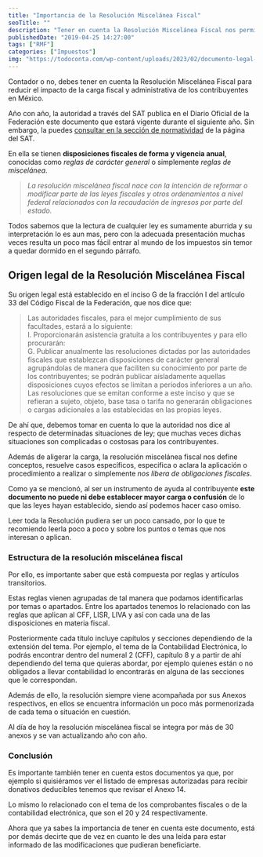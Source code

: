 ```yaml
---
title: "Importancia de la Resolución Miscelánea Fiscal"
seoTitle: ""
description: "Tener en cuenta la Resolución Miscelánea Fiscal nos permite reducir el impacto de la carga fiscal y administrativa en México."
publishedDate: "2019-04-25 14:27:00"
tags: ["RMF"]
categories: ["Impuestos"]
img: "https://todoconta.com/wp-content/uploads/2023/02/documento-legal-texto-libro-book-coffee-pen.jpeg"
---
```



Contador o no, debes tener en cuenta la Resolución Miscelánea Fiscal para reducir el impacto de la carga fiscal y administrativa de los contribuyentes en México.




Año con año, la autoridad a través del SAT publica en el Diario Oficial de la Federación este documento que estará vigente durante el siguiente año. Sin embargo, la puedes [consultar en la sección de normatividad](https://www.sat.gob.mx/personas/normatividad) de la página del SAT.




En ella se tienen **disposiciones fiscales de forma y vigencia anual**, conocidas como *reglas de carácter general* o simplemente *reglas de miscelánea*.





> *La resolución miscelánea fiscal nace con la intención de reformar o modificar parte de las leyes fiscales y otros ordenamientos a nivel federal relacionados con la recaudación de ingresos por parte del estado.*




Todos sabemos que la lectura de cualquier ley es sumamente aburrida y su interpretación lo es aun mas, pero con la adecuada presentación muchas veces resulta un poco mas fácil entrar al mundo de los impuestos sin temor a quedar dormido en el segundo párrafo.




Origen legal de la Resolución Miscelánea Fiscal
-----------------------------------------------




Su origen legal está establecido en el inciso G de la fracción I del artículo 33 del Código Fiscal de la Federación, que nos dice que:





> Las autoridades fiscales, para el mejor cumplimiento de sus facultades, estará a lo siguiente:  
> I. Proporcionarán asistencia gratuita a los contribuyentes y para ello procurarán:  
> G. Publicar anualmente las resoluciones dictadas por las autoridades fiscales que establezcan disposiciones de carácter general agrupándolas de manera que faciliten su conocimiento por parte de los contribuyentes; se podrán publicar aisladamente aquellas disposiciones cuyos efectos se limitan a periodos inferiores a un año. Las resoluciones que se emitan conforme a este inciso y que se refieran a sujeto, objeto, base tasa o tarifa no generarán obligaciones o cargas adicionales a las establecidas en las propias leyes.




De ahí que, debemos tomar en cuenta lo que la autoridad nos dice al respecto de determinadas situaciones de ley; que muchas veces dichas situaciones son complicadas o costosas para los contribuyentes.




Además de aligerar la carga, la resolución miscelánea fiscal nos define conceptos, resuelve casos específicos, especifica o aclara la aplicación o procedimiento a realizar o simplemente *nos libera de obligaciones fiscales*.




Como ya se mencionó, al ser un instrumento de ayuda al contribuyente **este documento no puede ni debe establecer mayor carga o confusión** de lo que las leyes hayan establecido, siendo así podemos hacer caso omiso.




Leer toda la Resolución pudiera ser un poco cansado, por lo que te recomiendo leerla poco a poco y sobre los puntos o temas que nos interesan o aplican.




### Estructura de la resolución miscelánea fiscal




Por ello, es importante saber que está compuesta por reglas y artículos transitorios.




Estas reglas vienen agrupadas de tal manera que podamos identificarlas por temas o apartados. Entre los apartados tenemos lo relacionado con las reglas que aplican al CFF, LISR, LIVA y así con cada una de las disposiciones en materia fiscal.




Posteriormente cada título incluye capítulos y secciones dependiendo de la extensión del tema. Por ejemplo, el tema de la Contabilidad Electrónica, lo podrás encontrar dentro del numeral 2 (CFF), capítulo 8 y a partir de ahí dependiendo del tema que quieras abordar, por ejemplo quienes están o no obligados a llevar contabilidad lo encontrarás en alguna de las secciones que le correspondan.




Además de ello, la resolución siempre viene acompañada por sus Anexos respectivos, en ellos se encuentra información un poco más pormenorizada de cada tema o situación en cuestión.




Al día de hoy la resolución miscelánea fiscal se integra por más de 30 anexos y se van actualizando año con año.




### Conclusión




Es importante también tener en cuenta estos documentos ya que, por ejemplo si quisiéramos ver el listado de empresas autorizadas para recibir donativos deducibles tenemos que revisar el Anexo 14\.




Lo mismo lo relacionado con el tema de los comprobantes fiscales o de la contabilidad electrónica, que son el 20 y 24 respectivamente.




Ahora que ya sabes la importancia de tener en cuenta este documento, está por demás decirte que de vez en cuanto le des una leída para estar informado de las modificaciones que pudieran beneficiarte.



